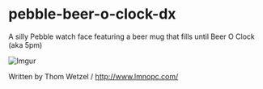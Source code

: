 pebble-beer-o-clock-dx
======================

A silly Pebble watch face featuring a beer mug that fills until Beer O Clock (aka 5pm)

![Imgur](http://i.imgur.com/TAYQzkfl.jpg)

Written by Thom Wetzel / http://www.lmnopc.com/

